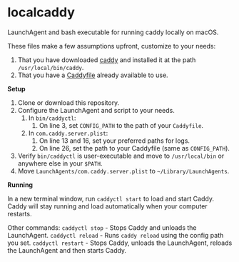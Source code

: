 # localcaddy

LaunchAgent and bash executable for running caddy locally on macOS.

These files make a few assumptions upfront, customize to your needs:

1. That you have downloaded [caddy](https://caddyserver.com/) and installed it at the path `/usr/local/bin/caddy`.
2. That you have a [Caddyfile](https://caddyserver.com/docs/caddyfile-tutorial) already available to use.

**Setup**

1. Clone or download this repository.
2. Configure the LaunchAgent and script to your needs.
   1. In `bin/caddyctl`:
      1. On line 3, set `CONFIG_PATH` to the path of your `Caddyfile`.
   2. In `com.caddy.server.plist`:
      1. On line 13 and 16, set your preferred paths for logs.
      2. On line 26, set the path to your Caddyfile (same as `CONFIG_PATH`).
3. Verify `bin/caddyctl` is user-executable and move to `/usr/local/bin` or anywhere else in your `$PATH`.
4. Move `LaunchAgents/com.caddy.server.plist` to `~/Library/LaunchAgents`.

**Running**

In a new terminal window, run `caddyctl start` to load and start Caddy. Caddy will stay running and load automatically when your computer restarts.

Other commands:
`caddyctl stop` - Stops Caddy and unloads the LaunchAgent.
`caddyctl reload` - Runs `caddy reload` using the config path you set.
`caddyctl restart` - Stops Caddy, unloads the LaunchAgent, reloads the LaunchAgent and then starts Caddy.
